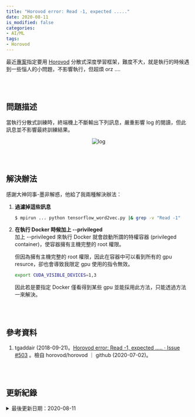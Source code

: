 ```yaml
---
title: "Horovod error: Read -1, expected ....."
date: 2020-08-11
is_modified: false
categories:
- AI/ML
tags:
- Horovod
--- 
```


最近[專案](/Distributed-Training-with-Horovod-for-TensorFlow-Keras)指定要用 [Horovod](https://horovod.readthedocs.io/en/stable/summary_include.html) 分散式深度學習框架，難度不大，就是執行的時候遇到一些惱人的小問題，不影響執行，但超煩 orz ....

<!--more-->
<br><br> 

## 問題描述

當執行分散式訓練時，終端機上不斷輸出下列訊息，嚴重影響 log 的閱讀，但此訊息並不影響最終訓練結果。
<center> <img src="https://i.imgur.com/zNPChb4.png" alt="log"></center>

<br><br> 

## 解決辦法

感謝大神同事-墨非解惑，他給了我兩種解決辦法：

1. **過濾掉這些訊息**
    ```bash
    $ mpirun ... python tensorflow_word2vec.py |& grep -v "Read -1"
    ```
2. **在執行 Docker 時候加上 --privileged**  
    加上 --privileged 來執行 Docker 就會啟動所謂的<span class='highlighting'>特權容器 (privileged container)</span>，使容器擁有主機完整的 root 權限。
    
    但因為擁有主機完整的 root 權限，因此在容器中可以看到所有的 gpu resurce，卻也會導致我限定 gpu 使用的指令無效。
    
    ```bash    
    export CUDA_VISIBLE_DEVICES=1,3
    ```
    
    因此若是要指定 Docker 僅看得到某些 gpu 並能採用此方法，只能透過方法一來解決。


<br><br> 

## 參考資料 
1. tgaddair (2018-09-21)。[Horovod error: Read -1, expected ..... · Issue #503](https://github.com/horovod/horovod/issues/503#issuecomment-423238630) 。檢自 horovod/horovod ｜ github (2020-07-02)。

<br><br> 

## 更新紀錄
<details>
  <summary>最後更新日期：2020-08-11</summary>
  <ul class="timestamp">
    　<li>2020-08-11 發布</li>
    　<li>2020-07-09 完稿</li>
    　<li>2020-07-02 起稿</li>
  </ul>
</details>
